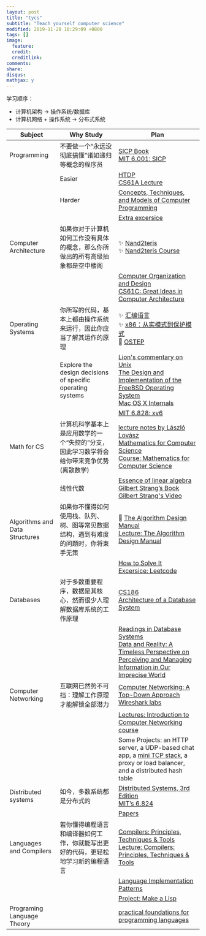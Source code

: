 ```yaml
---
layout: post
title: "tycs"
subtitle: "Teach yourself computer science"
modified: 2019-11-28 10:29:09 +0800
tags: []
image:
  feature: 
  credit: 
  creditlink: 
comments: 
share: 
disqus: 
mathjax: y
---
```




学习顺序：

- 计算机架构 -> 操作系统/数据库
- 计算机网络 + 操作系统 -> 分布式系统

| **Subject**                    | **Why Study**                                                | **Plan**                                                     |
| ------------------------------ | ------------------------------------------------------------ | ------------------------------------------------------------ |
| Programming                    | 不要做一个“永远没彻底搞懂”诸如递归等概念的程序员             | [SICP Book](https://mitpress.mit.edu/sites/default/files/sicp/full-text/book/book.html)<br />[MIT 6.001: SICP](https://ocw.mit.edu/courses/electrical-engineering-and-computer-science/6-001-structure-and-interpretation-of-computer-programs-spring-2005/video-lectures/) |
|                                | Easier                                                       | [HTDP](http://www.htdp.org/)<br />[CS61A Lecture](https://archive.org/details/ucberkeley-webcast-PL3E89002AA9B9879E?sort=titleSorter) |
|                                | Harder                                                       | [Concepts, Techniques, and Models of Computer Programming](https://book.douban.com/subject/1782316/) |
|                                |                                                              | [Extra excersice](http://exercism.io/)                       |
| Computer Architecture          | 如果你对于计算机如何工作没有具体的概念，那么你所做出的所有高级抽象都是空中楼阁 | ✨ [Nand2teris](http://www.nand2tetris.org/)<br />✨ [Nand2teris Course](https://www.coursera.org/learn/build-a-computer) |
|                                |                                                              | [Computer Organization and Design](https://smile.amazon.com/Computer-Organization-Design-Fifth-Architecture/dp/0124077269)<br />[CS61C: Great Ideas in Computer Architecture](http://inst.eecs.berkeley.edu/~cs61c/sp15/) |
| Operating Systems              | 你所写的代码，基本上都由操作系统来运行，因此你应当了解其运作的原理 | ✨ [汇编语言](https://book.douban.com/subject/3037562/)<br />✨ [x86：从实模式到保护模式](https://book.douban.com/subject/20492528/)<br />👾 [OSTEP](http://pages.cs.wisc.edu/~remzi/OSTEP/) |
|                                | Explore the design decisions of specific operating systems   | [Lion's commentary on Unix](https://www.amazon.com/Lions-Commentary-Unix-John/dp/1573980137/)<br />[The Design and Implementation of the FreeBSD Operating System](https://www.amazon.com/Design-Implementation-FreeBSD-Operating-System/dp/0321968972/)<br />[Mac OS X Internals](https://www.amazon.com/Mac-OS-Internals-Systems-Approach/dp/0321278542/) |
|                                |                                                              | [MIT 6.828: xv6](https://pdos.csail.mit.edu/6.828/2016/xv6.html) |
| Math for CS                    | 计算机科学基本上是应用数学的一个“失控的”分支，因此学习数学将会给你带来竞争优势(离散数学) | [lecture notes by László Lovász](http://www.cs.elte.hu/~lovasz/dmbook.ps)<br />[Mathematics for Computer Science](https://book.douban.com/subject/33396340/) <br />[Course: Mathematics for Computer Science](https://ocw.mit.edu/courses/electrical-engineering-and-computer-science/6-042j-mathematics-for-computer-science-fall-2010/video-lectures/) |
|                                | 线性代数                                                     | [Essence of linear algebra](https://www.youtube.com/playlist?list=PLZHQObOWTQDPD3MizzM2xVFitgF8hE_ab)<br />[Gilbert Strang’s Book](https://book.douban.com/subject/34820335/)<br />[Gilbert Strang's Video](https://ocw.mit.edu/courses/mathematics/18-06-linear-algebra-spring-2010/video-lectures/) |
| Algorithms and Data Structures | 如果你不懂得如何使用栈、队列、树、图等常见数据结构，遇到有难度的问题时，你将束手无策 | 👾 [The Algorithm Design Manual](https://smile.amazon.com/Algorithm-Design-Manual-Steven-Skiena/dp/1848000693/)<br />[Lecture: The Algorithm Design Manual](https://www.youtube.com/watch?v=A2bFN3MyNDA&list=PLOtl7M3yp-DX32N0fVIyvn7ipWKNGmwpp) |
|                                |                                                              | [How to Solve It](https://book.douban.com/subject/2124114/)<br />[Excersice: Leetcode](https://leetcode.com/) |
| Databases                      | 对于多数重要程序，数据是其核心，然而很少人理解数据库系统的工作原理 | [CS186](https://archive.org/details/UCBerkeley_Course_Computer_Science_186)<br />[Architecture of a Database System](http://db.cs.berkeley.edu/papers/fntdb07-architecture.pdf) |
|                                |                                                              | [Readings in Database Systems](https://book.douban.com/subject/2256069/)<br />[Data and Reality: A Timeless Perspective on Perceiving and Managing Information in Our Imprecise World](https://book.douban.com/subject/17915870/) |
| Computer Networking            | 互联网已然势不可挡：理解工作原理才能解锁全部潜力             | [Computer Networking: A Top-Down Approach](https://smile.amazon.com/Computer-Networking-Top-Down-Approach-7th/dp/0133594149/)<br />[Wireshark labs](http://www-net.cs.umass.edu/wireshark-labs/) |
|                                |                                                              | [Lectures: Introduction to Computer Networking course](https://lagunita.stanford.edu/courses/Engineering/Networking-SP/SelfPaced/about) |
|                                |                                                              | Some Projects: an HTTP server, a UDP-based chat app, a [mini TCP stack](http://jvns.ca/blog/2014/08/12/what-happens-if-you-write-a-tcp-stack-in-python/), a proxy or load balancer, and a distributed hash table |
| Distributed systems            | 如今，多数系统都是分布式的                                   | [Distributed Systems, 3rd Edition](https://www.distributed-systems.net/index.php/books/distributed-systems-3rd-edition-2017/)<br />[MIT’s 6.824](https://www.youtube.com/watch?v=hBWfjkGKRas&list=PLkcQbKbegkMqiWf7nF8apfMRL4P4sw8UL) |
|                                |                                                              | [Papers](http://dsrg.pdos.csail.mit.edu/papers/)             |
| Languages and Compilers        | 若你懂得编程语言和编译器如何工作，你就能写出更好的代码，更轻松地学习新的编程语言 | [Compilers: Principles, Techniques & Tools](https://smile.amazon.com/Compilers-Principles-Techniques-Tools-2nd/dp/0321486811)<br />[Lecture: Compilers: Principles, Techniques & Tools](https://lagunita.stanford.edu/courses/Engineering/Compilers/Fall2014/about) |
|                                |                                                              | [Language Implementation Patterns](https://smile.amazon.com/Language-Implementation-Patterns-Domain-Specific-Programming/dp/193435645X/) |
|                                |                                                              | [Project: Make a Lisp](https://github.com/kanaka/mal)        |
| Programing Language Theory     |                                                              | [practical foundations for programming languages](https://www.cs.cmu.edu/~rwh/pfpl/2nded.pdf) |

